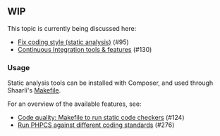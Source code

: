 ## WIP
This topic is currently being discussed here:

- [Fix coding style (static analysis)](https://github.com/shaarli/Shaarli/issues/95) (#95)
- [Continuous Integration tools & features](https://github.com/shaarli/Shaarli/issues/130) (#130)

### Usage
Static analysis tools can be installed with Composer, and used through Shaarli's [Makefile](https://github.com/shaarli/Shaarli/blob/master/Makefile).

For an overview of the available features, see:

- [Code quality: Makefile to run static code checkers](https://github.com/shaarli/Shaarli/pull/124) (#124)
- [Run PHPCS against different coding standards](https://github.com/shaarli/Shaarli/pull/276) (#276)
